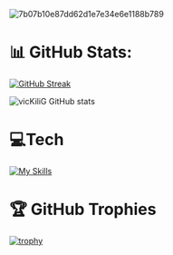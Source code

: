 ![7b07b10e87dd62d1e7e34e6e1188b789](https://github.com/vicKiliG/vicKiliG/assets/140220863/84eb3187-9afa-455e-9e91-38c0ac798ba6)

# 📊 GitHub Stats:
[![GitHub Streak](https://streak-stats.demolab.com/?user=vicKiliG&theme=dark)](https://git.io/streak-stats)

![vicKiliG GitHub stats](https://github-readme-stats.vercel.app/api?username=vicKiliG&show_icons=true&theme=dark)

# 💻Tech 
[![My Skills](https://skillicons.dev/icons?i=js,html,css,ae,pr,vscode)](https://skillicons.dev)

# 🏆 GitHub Trophies
[![trophy](https://github-profile-trophy.vercel.app/?username=vicKiliG&theme=onedark)](https://github.com/ryo-ma/github-profile-trophy)
